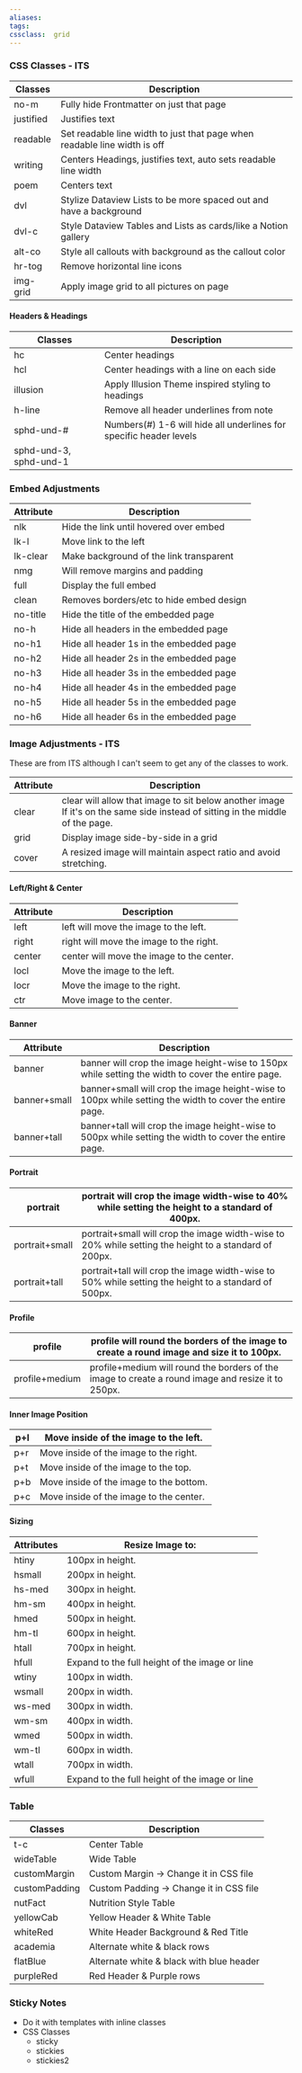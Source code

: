 ```yaml
---
aliases:
tags: 
cssclass:  grid
---
```


### CSS Classes - ITS
| Classes   | Description                                                               |
|-----------|---------------------------------------------------------------------------|
| no-m      | Fully hide Frontmatter on just that page                                  |
| justified | Justifies text                                                            |
| readable  | Set readable line width to just that page when readable line width is off |
| writing   | Centers Headings, justifies text, auto sets readable line width           |
| poem      | Centers text                                                              |
| dvl       | Stylize Dataview Lists to be more spaced out and have a background        |
| dvl-c     | Style Dataview Tables and Lists as cards/like a Notion gallery            |
| alt-co    | Style all callouts with background as the callout color                   |
| hr-tog    | Remove horizontal line icons                                              |
| img-grid  | Apply image grid to all pictures on page                                  |


#### Headers & Headings
| Classes                | Description                                                        |
|------------------------|--------------------------------------------------------------------|
| hc                     | Center headings                                                    |
| hcl                    | Center headings with a line on each side                           |
| illusion               | Apply Illusion Theme inspired styling to headings                  |
| h-line                 | Remove all header underlines from note                             |
| sphd-und-#             | Numbers(#) 1-6 will hide all underlines for specific header levels |
| sphd-und-3, sphd-und-1 |



### Embed Adjustments
| Attribute | Description                              |
|-----------|------------------------------------------|
| nlk       | Hide the link until hovered over embed   |
| lk-l      | Move link to the left                    |
| lk-clear  | Make background of the link transparent  |
| nmg       | Will remove margins and padding          |
| full      | Display the full embed                   |
| clean     | Removes borders/etc to hide embed design |
| no-title | Hide the title of the embedded page     |
| no-h     | Hide all headers in the embedded page   |
| no-h1    | Hide all header 1s in the embedded page |
| no-h2    | Hide all header 2s in the embedded page |
| no-h3    | Hide all header 3s in the embedded page |
| no-h4    | Hide all header 4s in the embedded page |
| no-h5    | Hide all header 5s in the embedded page |
| no-h6    | Hide all header 6s in the embedded page |


### Image Adjustments - ITS
These are from ITS although I can't seem to get any of the classes to work.

| Attribute | Description                                                                                                                   |
| --------- | ----------------------------------------------------------------------------------------------------------------------------- |
| clear     | clear will allow that image to sit below another image If it's on the same side instead of sitting in the middle of the page. |
| grid | Display image side-by-side in a grid |
| cover | A resized image will maintain aspect ratio and avoid stretching. |

#### Left/Right & Center
| Attribute | Description                               |
|-----------|-------------------------------------------|
| left      | left will move the image to the left.     |
| right     | right will move the image to the right.   |
| center    | center will move the image to the center. |
| locl | Move the image to the left.  |
| locr | Move the image to the right. |
| ctr  | Move image to the center.    |


#### Banner
| Attribute    | Description                                                                                             |
|--------------|---------------------------------------------------------------------------------------------------------|
| banner       | banner will crop the image height-wise to 150px while setting the width to cover the entire page.       |
| banner+small | banner+small will crop the image height-wise to 100px while setting the width to cover the entire page. |
| banner+tall  | banner+tall will crop the image height-wise to 500px while setting the width to cover the entire page.  |


#### Portrait
| portrait       | portrait will crop the image width-wise to 40% while setting the height to a standard of 400px.       |
|----------------|-------------------------------------------------------------------------------------------------------|
| portrait+small | portrait+small will crop the image width-wise to 20% while setting the height to a standard of 200px. |
| portrait+tall  | portrait+tall will crop the image width-wise to 50% while setting the height to a standard of 500px.  |


#### Profile
| profile        | profile will round the borders of the image to create a round image and size it to 100px.          |
|----------------|----------------------------------------------------------------------------------------------------|
| profile+medium | profile+medium will round the borders of the image to create a round image and resize it to 250px. |


#### Inner Image Position
| p+l | Move inside of the image to the left.   |
|-----|-----------------------------------------|
| p+r | Move inside of the image to the right.  |
| p+t | Move inside of the image to the top.    |
| p+b | Move inside of the image to the bottom. |
| p+c | Move inside of the image to the center. |


#### Sizing
| Attributes | Resize Image to:                               |
|------------|------------------------------------------------|
| htiny      | 100px in height.                               |
| hsmall     | 200px in height.                               |
| hs-med     | 300px in height.                               |
| hm-sm      | 400px in height.                               |
| hmed       | 500px in height.                               |
| hm-tl      | 600px in height.                               |
| htall      | 700px in height.                               |
| hfull      | Expand to the full height of the image or line |
| wtiny      | 100px in width.                                |
| wsmall     | 200px in width.                                |
| ws-med     | 300px in width.                                |
| wm-sm      | 400px in width.                                |
| wmed       | 500px in width.                                |
| wm-tl      | 600px in width.                                |
| wtall      | 700px in width.                                |
| wfull      | Expand to the full height of the image or line |



### Table 
| Classes       | Description                              |
| ------------- | ---------------------------------------- |
| t-c           | Center Table                             |
| wideTable     | Wide Table                               |
| customMargin  | Custom Margin → Change it in CSS file    |
| customPadding | Custom Padding → Change it in CSS file   |
| nutFact       | Nutrition Style Table                    |
| yellowCab     | Yellow Header & White Table              |
| whiteRed      | White Header Background & Red Title      |
| academia      | Alternate white & black rows             |
| flatBlue      | Alternate white & black with blue header |
| purpleRed    |  Red Header & Purple rows                                        |


### Sticky Notes
- Do it with templates with inline classes
- CSS Classes
	- sticky
	- stickies
	- stickies2


